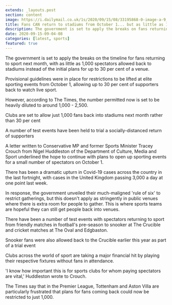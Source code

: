```yaml
---
extends: _layouts.post
section: content
image: https://i.dailymail.co.uk/1s/2020/09/15/08/33195868-0-image-a-9_1600156425963.jpg 
title: Fans CAN return to stadiums from October 1... but as little as 1,000 supporters will be let in 
description: The government is set to apply the breaks on fans returning to sport from October 1, with as little as 1,000 spectators allowed back next month instead of the initial plans for up to 30 per cent.   
date: 2020-09-15-09-04-08 
categories: [latest, sports] 
featured: true 
--- 
```

The government is set to apply the breaks on the timeline for fans returning to sport next month, with as little as 1,000 spectators allowed back to stadiums instead of the initial plans for up to 30 per cent of a venue.  

Provisional guidelines were in place for restrictions to be lifted at elite sporting events from October 1, allowing up to 30 per cent of supporters back to watch live sport.

However, according to The Times, the number permitted now is set to be heavily diluted to around 1,000 - 2,500.

Clubs are set to allow just 1,000 fans back into stadiums next month rather than 30 per cent

A number of test events have been held to trial a socially-distanced return of supporters

A letter written to Conservative MP and former Sports Minister Tracey Crouch from Nigel Huddleston of the Department of Culture, Media and Sport underlined the hope to continue with plans to open up sporting events for a small number of spectators on October 1.

There has been a dramatic upturn in Covid-19 cases across the country in the last fortnight, with cases in the United Kingdom passing 3,000 a day at one point last week.

In response, the government unveiled their much-maligned 'rule of six' to restrict gatherings, but this doesn't apply as stringently in public venues where there is extra room for people to gather. This is where sports teams are hopeful they can still get people back into venues.

There have been a number of test events with spectators returning to sport from friendly matches in football's pre-season to snooker at The Crucible and cricket matches at The Oval and Edgbaston.

Snooker fans were also allowed back to the Crucible earlier this year as part of a trial event

Clubs across the world of sport are taking a major financial hit by playing their respective fixtures without fans in attendance.

'I know how important this is for sports clubs for whom paying spectators are vital,' Huddleston wrote to Crouch.  

The Times say that in the Premier League, Tottenham and Aston Villa are particularly frustrated that plans for fans coming back could now be restricted to just 1,000. 


